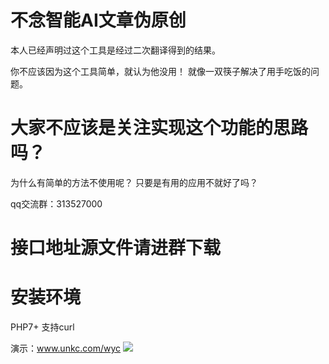 # 不念智能AI文章伪原创

本人已经声明过这个工具是经过二次翻译得到的结果。

你不应该因为这个工具简单，就认为他没用！
就像一双筷子解决了用手吃饭的问题。

# 大家不应该是关注实现这个功能的思路吗？
为什么有简单的方法不使用呢？
只要是有用的应用不就好了吗？



qq交流群：313527000
# 接口地址源文件请进群下载
 # 安装环境
 PHP7+ 支持curl
 

演示：www.unkc.com/wyc
 <img src="https://raw.githubusercontent.com/bunian/Pseudo-original/master/1.png">
